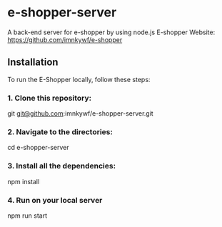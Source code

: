 # e-shopper-server
A back-end server for e-shopper by using node.js
E-shopper Website: https://github.com/imnkywf/e-shopper

## Installation
To run the E-Shopper locally, follow these steps:
### 1. Clone this repository:
git git@github.com:imnkywf/e-shopper-server.git

### 2. Navigate to the directories:
cd e-shopper-server

### 3. Install all the dependencies:
npm install

### 4. Run on your local server
npm run start

